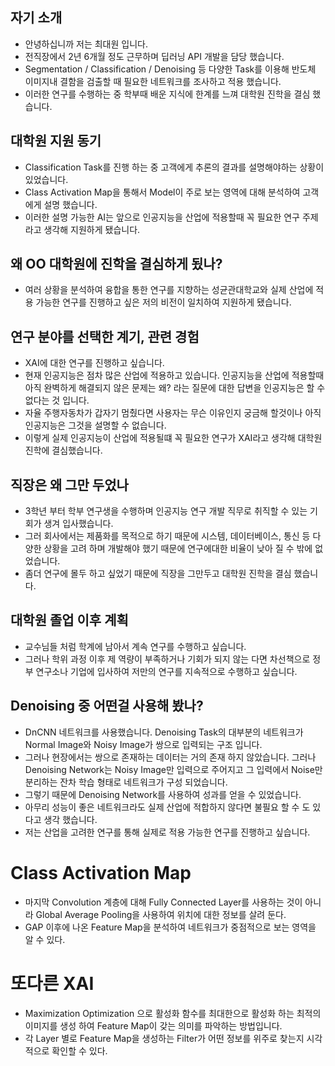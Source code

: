 ## 자기 소개
- 안녕하십니까 저는 최대원 입니다.
- 전직장에서 2년 6개월 정도 근무하며 딥러닝 API 개발을 담당 했습니다.
- Segmentation / Classification / Denoising 등 다양한 Task를 이용해 반도체 이미지내 결함을 검출할 때 필요한 네트워크를 조사하고 적용 했습니다.
- 이러한 연구를 수행하는 중 학부때 배운 지식에 한계를 느껴 대학원 진학을 결심 했습니다.

## 대학원 지원 동기 
- Classification Task를 진행 하는 중 고객에게 추론의 결과를 설명해야하는 상황이 있었습니다.
- Class Activation Map을 통해서 Model이 주로 보는 영역에 대해 분석하여 고객에게 설명 했습니다.
- 이러한 설명 가능한 AI는 앞으로 인공지능을 산업에 적용할때 꼭 필요한 연구 주제라고 생각해 지원하게 됐습니다.

## 왜 OO 대학원에 진학을 결심하게 됬나?
- 여러 상황을 분석하여 융합을 통한 연구를 지향하는 성균관대학교와 실제 산업에 적용 가능한 연구를 진행하고 싶은 저의 비전이 일치하여 지원하게 됐습니다.

## 연구 분야를 선택한 계기, 관련 경험
- XAI에 대한 연구를 진행하고 싶습니다. 
- 현재 인공지능은 점차 많은 산업에 적용하고 있습니다. 인공지능을 산업에 적용할때 아직 완벽하게 해결되지 않은 문제는 왜? 라는 질문에 대한 답변을 인공지능은 할 수 없다는 것 입니다.
- 자율 주행자동차가 갑자기 멈췄다면 사용자는 무슨 이유인지 궁금해 할것이나 아직 인공지능은 그것을 설명할 수 없습니다.
- 이렇게 실제 인공지능이 산업에 적용될떄 꼭 필요한 연구가 XAI라고 생각해 대학원 진학에 결심했습니다.

## 직장은 왜 그만 두었나
- 3학년 부터 학부 연구생을 수행하며 인공지능 연구 개발 직무로 취직할 수 있는 기회가 생겨 입사했습니다.
- 그러 회사에서는 제품화를 목적으로 하기 때문에 시스템, 데이터베이스, 통신 등 다양한 상황을 고려 하며 개발해야 했기 때문에 연구에대한 비율이 낮아 질 수 밖에 없었습니다.
- 좀더 연구에 몰두 하고 싶었기 때문에 직장을 그만두고 대학원 진학을 결심 했습니다.

## 대학원 졸업 이후 계획
- 교수님들 처럼 학계에 남아서 계속 연구를 수행하고 싶습니다.
- 그러나 학위 과정 이후 제 역량이 부족하거나 기회가 되지 않는 다면 차선책으로 정부 연구소나 기업에 입사하여 저만의 연구를 지속적으로 수행하고 싶습니다.

## Denoising 중 어떤걸 사용해 봤나?
- DnCNN 네트워크를 사용했습니다. Denoising Task의 대부분의 네트워크가 Normal Image와 Noisy Image가 쌍으로 입력되는 구조 입니다. 
- 그러나 현장에서는 쌍으로 존재하는 데이터는 거의 존재 하지 않았습니다. 그러나 Denoising Network는 Noisy Image만 입력으로 주어지고 그 입력에서 Noise만 분리하는 잔차 학습 형태로 네트워크가 구성 되었습니다. 
- 그렇기 때문에 Denoising Network를 사용하여 성과를 얻을 수 있었습니다.
- 아무리 성능이 좋은 네트워크라도 실제 산업에 적합하지 않다면 불필요 할 수 도 있다고 생각 했습니다. 
- 저는 산업을 고려한 연구를 통해 실제로 적용 가능한 연구를 진행하고 싶습니다.

# Class Activation Map
- 마지막 Convolution 계층에 대해 Fully Connected Layer를 사용하는 것이 아니라 Global Average Pooling을 사용하여 위치에 대한 정보를 살려 둔다.
- GAP 이후에 나온 Feature Map을 분석하여 네트워크가 중점적으로 보는 영역을 알 수 있다.

# 또다른 XAI
- Maximization Optimization 으로 활성화 함수를 최대한으로 활성화 하는 최적의 이미지를 생성 하여 Feature Map이 갖는 의미를 파악하는 방법입니다.
- 각 Layer 별로 Feature Map을 생성하는 Filter가 어떤 정보를 위주로 찾는지 시각적으로 확인할 수 있다.